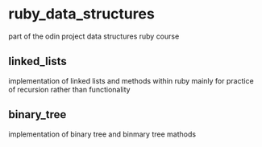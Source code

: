 # ruby_data_structures
part of the odin project data structures ruby course
## linked_lists
implementation of linked lists and methods within ruby
mainly for practice of recursion rather than functionality
## binary_tree
implementation of binary tree and binmary tree mathods
